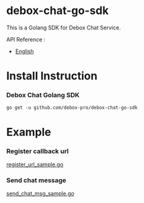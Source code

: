 # debox-chat-go-sdk
This is a Golang SDK for Debox Chat Service.


API Reference :
* [English](https://help.debox.pro/openapi_cn/o/summary)


# Install Instruction

### Debox Chat Golang SDK

```
go get -u github.com/debox-pro/debox-chat-go-sdk
```

# Example

### Register callback url

[register_url_sample.go](example/register_url.go)

### Send chat message

[send_chat_msg_sample.go](example/send_chat_msg.go)

